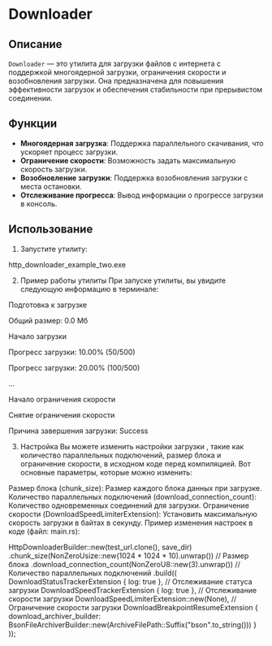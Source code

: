 # Downloader

## Описание
`Downloader` — это утилита для загрузки файлов с интернета с поддержкой многоядерной загрузки, ограничения скорости и возобновления загрузки. Она предназначена для повышения эффективности загрузок и обеспечения стабильности при прерывистом соединении.

## Функции
- **Многоядерная загрузка**: Поддержка параллельного скачивания, что ускоряет процесс загрузки.
- **Ограничение скорости**: Возможность задать максимальную скорость загрузки.
- **Возобновление загрузки**: Поддержка возобновления загрузки с места остановки.
- **Отслеживание прогресса**: Вывод информации о прогрессе загрузки в консоль.


## Использование
1. Запустите утилиту:


http_downloader_example_two.exe


2. Пример работы утилиты
При запуске утилиты, вы увидите следующую информацию в терминале:

Подготовка к загрузке

Общий размер: 0.0 Мб

Начало загрузки

Прогресс загрузки: 10.00% (50/500)

Прогресс загрузки: 20.00% (100/500)

...

Начало ограничения скорости

Снятие ограничения скорости

Причина завершения загрузки: Success

3. Настройка
Вы можете изменить настройки загрузки , такие как количество параллельных подключений, размер блока и ограничение скорости, в исходном коде перед компиляцией. Вот основные параметры, которые можно изменить:

Размер блока (chunk_size): Размер каждого блока данных при загрузке.
Количество параллельных подключений (download_connection_count): Количество одновременных соединений для загрузки.
Ограничение скорости (DownloadSpeedLimiterExtension): Установить максимальную скорость загрузки в байтах в секунду.
Пример изменения настроек в коде (файл: main.rs):


HttpDownloaderBuilder::new(test_url.clone(), save_dir)
    .chunk_size(NonZeroUsize::new(1024 * 1024 * 10).unwrap()) // Размер блока
    .download_connection_count(NonZeroU8::new(3).unwrap())    // Количество параллельных подключений
    .build((
        DownloadStatusTrackerExtension { log: true },       // Отслеживание статуса загрузки
        DownloadSpeedTrackerExtension { log: true },       // Отслеживание скорости загрузки
        DownloadSpeedLimiterExtension::new(None),          // Ограничение скорости загрузки
        DownloadBreakpointResumeExtension {
            download_archiver_builder: BsonFileArchiverBuilder::new(ArchiveFilePath::Suffix("bson".to_string()))
        }
    ));

